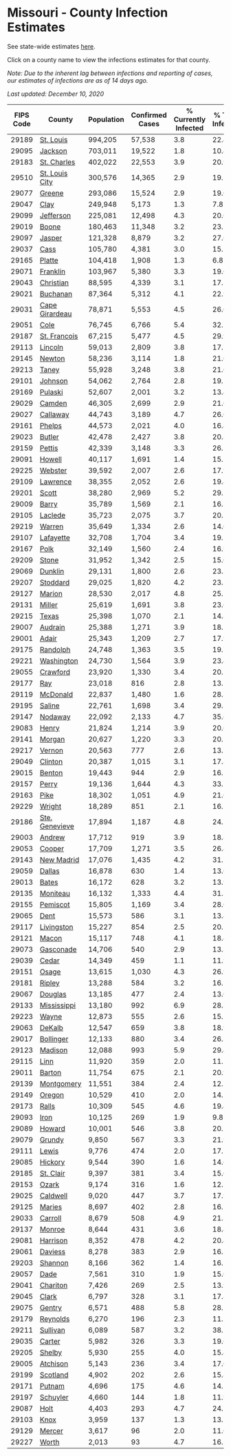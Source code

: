 # Missouri - County Infection Estimates

See state-wide estimates [here](/infections/us-mo).

Click on a county name to view the infections estimates for that county.

*Note: Due to the inherent lag between infections and reporting of cases, our estimates of infections are as of 14 days ago.*

*Last updated: December 10, 2020*

|   FIPS Code |                           County |   Population |   Confirmed Cases |   % Currently Infected |   % Total Infected |
|-------------|----------------------------------|--------------|-------------------|------------------------|--------------------|
|       29189 |           [St. Louis](st.-louis) |      994,205 |            57,538 |                    3.8 |               22.4 |
|       29095 |               [Jackson](jackson) |      703,011 |            19,522 |                    1.8 |               10.4 |
|       29183 |       [St. Charles](st.-charles) |      402,022 |            22,553 |                    3.9 |               20.9 |
|       29510 | [St. Louis City](st.-louis-city) |      300,576 |            14,365 |                    2.9 |               19.2 |
|       29077 |                 [Greene](greene) |      293,086 |            15,524 |                    2.9 |               19.0 |
|       29047 |                     [Clay](clay) |      249,948 |             5,173 |                    1.3 |                7.8 |
|       29099 |           [Jefferson](jefferson) |      225,081 |            12,498 |                    4.3 |               20.6 |
|       29019 |                   [Boone](boone) |      180,463 |            11,348 |                    3.2 |               23.3 |
|       29097 |                 [Jasper](jasper) |      121,328 |             8,879 |                    3.2 |               27.6 |
|       29037 |                     [Cass](cass) |      105,780 |             4,381 |                    3.0 |               15.1 |
|       29165 |                 [Platte](platte) |      104,418 |             1,908 |                    1.3 |                6.8 |
|       29071 |             [Franklin](franklin) |      103,967 |             5,380 |                    3.3 |               19.0 |
|       29043 |           [Christian](christian) |       88,595 |             4,339 |                    3.1 |               17.3 |
|       29021 |             [Buchanan](buchanan) |       87,364 |             5,312 |                    4.1 |               22.9 |
|       29031 | [Cape Girardeau](cape-girardeau) |       78,871 |             5,553 |                    4.5 |               26.0 |
|       29051 |                     [Cole](cole) |       76,745 |             6,766 |                    5.4 |               32.1 |
|       29187 |     [St. Francois](st.-francois) |       67,215 |             5,477 |                    4.5 |               29.9 |
|       29113 |               [Lincoln](lincoln) |       59,013 |             2,809 |                    3.8 |               17.7 |
|       29145 |                 [Newton](newton) |       58,236 |             3,114 |                    1.8 |               21.0 |
|       29213 |                   [Taney](taney) |       55,928 |             3,248 |                    3.8 |               21.0 |
|       29101 |               [Johnson](johnson) |       54,062 |             2,764 |                    2.8 |               19.2 |
|       29169 |               [Pulaski](pulaski) |       52,607 |             2,001 |                    3.2 |               13.4 |
|       29029 |                 [Camden](camden) |       46,305 |             2,699 |                    2.9 |               21.0 |
|       29027 |             [Callaway](callaway) |       44,743 |             3,189 |                    4.7 |               26.0 |
|       29161 |                 [Phelps](phelps) |       44,573 |             2,021 |                    4.0 |               16.4 |
|       29023 |                 [Butler](butler) |       42,478 |             2,427 |                    3.8 |               20.8 |
|       29159 |                 [Pettis](pettis) |       42,339 |             3,148 |                    3.3 |               26.2 |
|       29091 |                 [Howell](howell) |       40,117 |             1,691 |                    1.4 |               15.1 |
|       29225 |               [Webster](webster) |       39,592 |             2,007 |                    2.6 |               17.9 |
|       29109 |             [Lawrence](lawrence) |       38,355 |             2,052 |                    2.6 |               19.4 |
|       29201 |                   [Scott](scott) |       38,280 |             2,969 |                    5.2 |               29.1 |
|       29009 |                   [Barry](barry) |       35,789 |             1,569 |                    2.1 |               16.3 |
|       29105 |               [Laclede](laclede) |       35,723 |             2,075 |                    3.7 |               20.3 |
|       29219 |                 [Warren](warren) |       35,649 |             1,334 |                    2.6 |               14.0 |
|       29107 |           [Lafayette](lafayette) |       32,708 |             1,704 |                    3.4 |               19.1 |
|       29167 |                     [Polk](polk) |       32,149 |             1,560 |                    2.4 |               16.9 |
|       29209 |                   [Stone](stone) |       31,952 |             1,342 |                    2.5 |               15.0 |
|       29069 |               [Dunklin](dunklin) |       29,131 |             1,800 |                    2.6 |               23.3 |
|       29207 |             [Stoddard](stoddard) |       29,025 |             1,820 |                    4.2 |               23.3 |
|       29127 |                 [Marion](marion) |       28,530 |             2,017 |                    4.8 |               25.7 |
|       29131 |                 [Miller](miller) |       25,619 |             1,691 |                    3.8 |               23.6 |
|       29215 |                   [Texas](texas) |       25,398 |             1,070 |                    2.1 |               14.8 |
|       29007 |               [Audrain](audrain) |       25,388 |             1,271 |                    3.9 |               18.5 |
|       29001 |                   [Adair](adair) |       25,343 |             1,209 |                    2.7 |               17.9 |
|       29175 |             [Randolph](randolph) |       24,748 |             1,363 |                    3.5 |               19.7 |
|       29221 |         [Washington](washington) |       24,730 |             1,564 |                    3.9 |               23.4 |
|       29055 |             [Crawford](crawford) |       23,920 |             1,330 |                    3.4 |               20.1 |
|       29177 |                       [Ray](ray) |       23,018 |               816 |                    2.8 |               13.1 |
|       29119 |             [McDonald](mcdonald) |       22,837 |             1,480 |                    1.6 |               28.3 |
|       29195 |                 [Saline](saline) |       22,761 |             1,698 |                    3.4 |               29.3 |
|       29147 |               [Nodaway](nodaway) |       22,092 |             2,133 |                    4.7 |               35.6 |
|       29083 |                   [Henry](henry) |       21,824 |             1,214 |                    3.9 |               20.6 |
|       29141 |                 [Morgan](morgan) |       20,627 |             1,220 |                    3.3 |               20.5 |
|       29217 |                 [Vernon](vernon) |       20,563 |               777 |                    2.6 |               13.7 |
|       29049 |               [Clinton](clinton) |       20,387 |             1,015 |                    3.1 |               17.8 |
|       29015 |                 [Benton](benton) |       19,443 |               944 |                    2.9 |               16.5 |
|       29157 |                   [Perry](perry) |       19,136 |             1,644 |                    4.3 |               33.7 |
|       29163 |                     [Pike](pike) |       18,302 |             1,051 |                    4.9 |               21.6 |
|       29229 |                 [Wright](wright) |       18,289 |               851 |                    2.1 |               16.1 |
|       29186 | [Ste. Genevieve](ste.-genevieve) |       17,894 |             1,187 |                    4.8 |               24.7 |
|       29003 |                 [Andrew](andrew) |       17,712 |               919 |                    3.9 |               18.8 |
|       29053 |                 [Cooper](cooper) |       17,709 |             1,271 |                    3.5 |               26.4 |
|       29143 |         [New Madrid](new-madrid) |       17,076 |             1,435 |                    4.2 |               31.5 |
|       29059 |                 [Dallas](dallas) |       16,878 |               630 |                    1.4 |               13.6 |
|       29013 |                   [Bates](bates) |       16,172 |               628 |                    3.2 |               13.9 |
|       29135 |             [Moniteau](moniteau) |       16,132 |             1,333 |                    4.4 |               31.3 |
|       29155 |             [Pemiscot](pemiscot) |       15,805 |             1,169 |                    3.4 |               28.0 |
|       29065 |                     [Dent](dent) |       15,573 |               586 |                    3.1 |               13.4 |
|       29117 |         [Livingston](livingston) |       15,227 |               854 |                    2.5 |               20.1 |
|       29121 |                   [Macon](macon) |       15,117 |               748 |                    4.1 |               18.4 |
|       29073 |           [Gasconade](gasconade) |       14,706 |               540 |                    2.9 |               13.3 |
|       29039 |                   [Cedar](cedar) |       14,349 |               459 |                    1.1 |               11.9 |
|       29151 |                   [Osage](osage) |       13,615 |             1,030 |                    4.3 |               26.9 |
|       29181 |                 [Ripley](ripley) |       13,288 |               584 |                    3.2 |               16.5 |
|       29067 |               [Douglas](douglas) |       13,185 |               477 |                    2.4 |               13.0 |
|       29133 |       [Mississippi](mississippi) |       13,180 |               992 |                    6.9 |               28.3 |
|       29223 |                   [Wayne](wayne) |       12,873 |               555 |                    2.6 |               15.2 |
|       29063 |                 [DeKalb](dekalb) |       12,547 |               659 |                    3.8 |               18.9 |
|       29017 |           [Bollinger](bollinger) |       12,133 |               880 |                    3.4 |               26.3 |
|       29123 |               [Madison](madison) |       12,088 |               993 |                    5.9 |               29.4 |
|       29115 |                     [Linn](linn) |       11,920 |               359 |                    2.0 |               11.1 |
|       29011 |                 [Barton](barton) |       11,754 |               675 |                    2.1 |               20.9 |
|       29139 |         [Montgomery](montgomery) |       11,551 |               384 |                    2.4 |               12.2 |
|       29149 |                 [Oregon](oregon) |       10,529 |               410 |                    2.0 |               14.1 |
|       29173 |                   [Ralls](ralls) |       10,309 |               545 |                    4.6 |               19.4 |
|       29093 |                     [Iron](iron) |       10,125 |               269 |                    1.9 |                9.8 |
|       29089 |                 [Howard](howard) |       10,001 |               546 |                    3.8 |               20.1 |
|       29079 |                 [Grundy](grundy) |        9,850 |               567 |                    3.3 |               21.9 |
|       29111 |                   [Lewis](lewis) |        9,776 |               474 |                    2.0 |               17.5 |
|       29085 |               [Hickory](hickory) |        9,544 |               390 |                    1.6 |               14.6 |
|       29185 |           [St. Clair](st.-clair) |        9,397 |               381 |                    3.4 |               15.0 |
|       29153 |                   [Ozark](ozark) |        9,174 |               316 |                    1.6 |               12.3 |
|       29025 |             [Caldwell](caldwell) |        9,020 |               447 |                    3.7 |               17.9 |
|       29125 |                 [Maries](maries) |        8,697 |               402 |                    2.8 |               16.7 |
|       29033 |               [Carroll](carroll) |        8,679 |               508 |                    4.9 |               21.3 |
|       29137 |                 [Monroe](monroe) |        8,644 |               431 |                    3.6 |               18.4 |
|       29081 |             [Harrison](harrison) |        8,352 |               478 |                    4.2 |               20.4 |
|       29061 |               [Daviess](daviess) |        8,278 |               383 |                    2.9 |               16.3 |
|       29203 |               [Shannon](shannon) |        8,166 |               362 |                    1.4 |               16.2 |
|       29057 |                     [Dade](dade) |        7,561 |               310 |                    1.9 |               15.0 |
|       29041 |             [Chariton](chariton) |        7,426 |               269 |                    2.5 |               13.9 |
|       29045 |                   [Clark](clark) |        6,797 |               328 |                    3.1 |               17.8 |
|       29075 |                 [Gentry](gentry) |        6,571 |               488 |                    5.8 |               28.1 |
|       29179 |             [Reynolds](reynolds) |        6,270 |               196 |                    2.3 |               11.5 |
|       29211 |             [Sullivan](sullivan) |        6,089 |               587 |                    3.2 |               38.5 |
|       29035 |                 [Carter](carter) |        5,982 |               326 |                    3.3 |               19.6 |
|       29205 |                 [Shelby](shelby) |        5,930 |               255 |                    4.0 |               15.4 |
|       29005 |             [Atchison](atchison) |        5,143 |               236 |                    3.4 |               17.0 |
|       29199 |             [Scotland](scotland) |        4,902 |               202 |                    2.6 |               15.8 |
|       29171 |                 [Putnam](putnam) |        4,696 |               175 |                    4.6 |               14.2 |
|       29197 |             [Schuyler](schuyler) |        4,660 |               144 |                    1.8 |               11.9 |
|       29087 |                     [Holt](holt) |        4,403 |               293 |                    4.7 |               24.7 |
|       29103 |                     [Knox](knox) |        3,959 |               137 |                    1.3 |               13.5 |
|       29129 |                 [Mercer](mercer) |        3,617 |                96 |                    2.0 |               11.0 |
|       29227 |                   [Worth](worth) |        2,013 |                93 |                    4.7 |               16.1 |